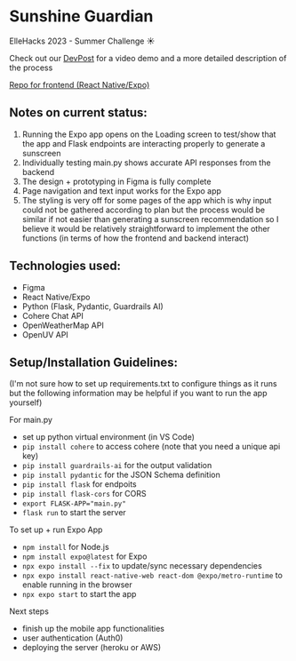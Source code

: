 # Sunshine Guardian
ElleHacks 2023 - Summer Challenge ☀️

Check out our [DevPost](https://devpost.com/software/sunshine-guardian) for a video demo and a more detailed description of the process

[Repo for frontend (React Native/Expo)](https://github.com/kkatherineliu/sunshine-guardian-frontend)

## Notes on current status:
1) Running the Expo app opens on the Loading screen to test/show that the app and Flask endpoints are interacting properly to generate a sunscreen
2) Individually testing main.py shows accurate API responses from the backend
3) The design + prototyping in Figma is fully complete
4) Page navigation and text input works for the Expo app
5) The styling is very off for some pages of the app which is why input could not be gathered according to plan but the process would be similar if not easier than generating a sunscreen recommendation so I believe it would be relatively straightforward to implement the other functions (in terms of how the frontend and backend interact)

## Technologies used:
- Figma
- React Native/Expo
- Python (Flask, Pydantic, Guardrails AI)
- Cohere Chat API
- OpenWeatherMap API
- OpenUV API

## Setup/Installation Guidelines:
(I'm not sure how to set up requirements.txt to configure things as it runs but the following information may be helpful if you want to run the app yourself)

For main.py
- set up python virtual environment (in VS Code)
- `pip install cohere` to access cohere (note that you need a unique api key)
- `pip install guardrails-ai` for the output validation 
- `pip install pydantic` for the JSON Schema definition
- `pip install flask` for endpoits
- `pip install flask-cors` for CORS
- `export FLASK-APP="main.py"`
- `flask run` to start the server

To set up + run Expo App
- `npm install` for Node.js
- `npm install expo@latest` for Expo
- `npx expo install --fix` to update/sync necessary dependencies
- `npx expo install react-native-web react-dom @expo/metro-runtime` to enable running in the browser
- `npx expo start` to start the app
  
Next steps
- finish up the mobile app functionalities
- user authentication (Auth0)
- deploying the server (heroku or AWS)
